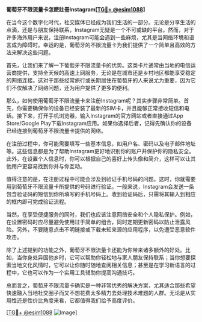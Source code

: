**葡萄牙不限流量卡怎麽註冊Instagram[[TG💪+ @esim1088](https://t.me/s/esim1088)]**

在当今这个数字化时代，社交媒体已经成为我们生活的一部分。无论是分享生活的点滴，还是与朋友保持联系，Instagram无疑是一个不可或缺的平台。然而，对于许多海外用户来说，注册Instagram可能会遇到一些麻烦，尤其是当网络环境和语言成为障碍时。幸运的是，葡萄牙的不限流量卡为我们提供了一个简单且高效的方法来解决这些问题。

首先，让我们来了解一下葡萄牙不限流量卡的优势。这类卡片通常由当地的电信运营商提供，支持全天候的高速上网服务，无论是在城市还是乡村地区都能享受稳定的网络连接。这对于那些经常旅行或长期居住在葡萄牙的人来说尤为重要，因为它们不仅解决了网络问题，还为用户提供了更多的便利。

那么，如何使用葡萄牙不限流量卡来注册Instagram呢？其实步骤非常简单。首先，你需要确保你的设备已经安装了最新的SIM卡，并且能够正常接收短信和电话。接下来，打开手机浏览器，输入Instagram的官方网站或者直接通过App Store/Google Play下载Instagram应用。如果你选择后者，记得先确认你的设备已经连接到葡萄牙不限流量卡提供的网络。

在注册过程中，你可能需要填写一些基本信息，如用户名、密码以及电子邮件地址等。这些信息都是为了帮助Instagram更好地识别你的账户并保护你的隐私安全。此外，在设置个人信息时，你可以根据自己的喜好上传头像和简介，这样可以让其他用户更容易找到你并与你互动。

值得注意的是，在注册过程中可能会涉及到验证手机号码的问题。这时，你就需要用到葡萄牙不限流量卡所提供的号码进行验证。一般来说，Instagram会发送一条包含验证码的短信到你所填写的手机号码上。收到验证码后，只需将其输入到相应的框内即可完成验证流程。

当然，在享受便捷服务的同时，我们也应该注意网络安全和个人隐私保护。例如，在设置密码时应尽量避免使用过于简单的组合，同时定期更新密码以防止泄露风险。另外，不要随意点击不明链接或下载未知来源的应用程序，以免遭受恶意软件攻击。

除了上述提到的功能之外，葡萄牙不限流量卡还能为你带来诸多额外的好处。比如，当你身处异国他乡时，它可以帮助你轻松地与家人朋友保持联系；当你想要探索当地文化风情时，它可以让你随时随地查阅相关信息；甚至是在学习新语言的过程中，它也可以作为一个实用工具辅助你提高沟通技巧。

总而言之，葡萄牙不限流量卡确实是一种非常优秀的解决方案，尤其适合那些希望快速融入当地社交圈子而又不想花费太多精力去处理技术难题的人群。无论是从实用性还是性价比角度来看，它都值得我们给予高度评价。

[[TG💪+ @esim1088](https://t.me/s/esim1088) ![Image](https://i.postimg.cc/4NQfJmqS/Snipaste-2025-05-13-00-14-12.png)]